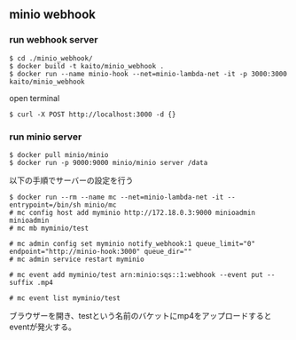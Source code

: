 ## minio webhook

### run webhook server

```
$ cd ./minio_webhook/
$ docker build -t kaito/minio_webhook .
$ docker run --name minio-hook --net=minio-lambda-net -it -p 3000:3000 kaito/minio_webhook
```

open terminal

```
$ curl -X POST http://localhost:3000 -d {}
```

### run minio server

```
$ docker pull minio/minio
$ docker run -p 9000:9000 minio/minio server /data
```

以下の手順でサーバーの設定を行う

```
$ docker run --rm --name mc --net=minio-lambda-net -it --entrypoint=/bin/sh minio/mc
# mc config host add myminio http://172.18.0.3:9000 minioadmin minioadmin
# mc mb myminio/test

# mc admin config set myminio notify_webhook:1 queue_limit="0"  endpoint="http://minio-hook:3000" queue_dir=""
# mc admin service restart myminio

# mc event add myminio/test arn:minio:sqs::1:webhook --event put --suffix .mp4

# mc event list myminio/test
```

ブラウザーを開き、testという名前のバケットにmp4をアップロードするとeventが発火する。